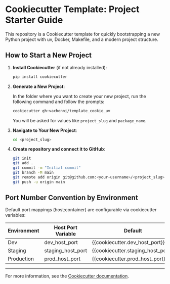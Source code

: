 # Cookiecutter Template: Project Starter Guide

This repository is a Cookiecutter template for quickly bootstrapping a new Python project with uv, Docker, Makefile, and a modern project structure.

## How to Start a New Project

1. **Install Cookiecutter** (if not already installed):
   ```bash
   pip install cookiecutter
   ```

2. **Generate a New Project**:

   In the folder where you want to create your new project,
   run the following command and follow the prompts:
   ```bash
   cookiecutter gh:vachonni/template_cookie_uv
   ```
   You will be asked for values like `project_slug` and `package_name`.

3. **Navigate to Your New Project**:
   ```bash
   cd <project_slug>
   ```

4. **Create repository and connect it to GitHub**:
   ```bash
   git init
   git add .
   git commit -m "Initial commit"
   git branch -M main
   git remote add origin git@github.com:<your-username>/<project_slug>.git
   git push -u origin main
   ```


## Port Number Convention by Environment

Default port mappings (host:container) are configurable via cookiecutter variables:

| Environment | Host Port Variable              | Default | Container Port (app_port) |
|-------------|---------------------------------|---------|---------------------------|
| Dev         | dev_host_port                   | {{cookiecutter.dev_host_port}} | {{cookiecutter.app_port}} |
| Staging     | staging_host_port               | {{cookiecutter.staging_host_port}} | {{cookiecutter.app_port}} |
| Production  | prod_host_port                  | {{cookiecutter.prod_host_port}} | {{cookiecutter.app_port}} |

---
For more information, see the [Cookiecutter documentation](https://cookiecutter.readthedocs.io/en/latest/).

